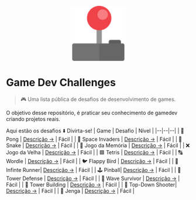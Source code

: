 <p align="center"><img src="https://raw.githubusercontent.com/magegamedev/gamedev-challenges/main/controller.png" alt="Game Dev Challenges" width="150"></p>

# Game Dev Challenges
  
> 🎮 Uma lista pública de desafios de desenvolvimento de games.

O objetivo desse repositório, é praticar seu conhecimento de gamedev criando projetos reais.

Aqui estão os desafios ⬇️ Divirta-se!
| Game | Desafio | Nível |
|--|--|--|
| 🏓 Pong | [Descrição →](https://github.com/magegamedev/gamedev-challenges/blob/main/desafios/pong.md) | Fácil |
| 👾 Space Invaders | [Descrição →]() | Fácil |
| 🐍 Snake | [Descrição →]() | Fácil |
| 🧠 Jogo da Memória | [Descrição →]() | Fácil |
| ❌ Jogo da Velha | [Descrição →]() | Fácil |
| 🟩 Tetris | [Descrição →]() | Fácil |
| 🔠 Wordle | [Descrição →]() | Fácil |
| 🐦 Flappy Bird | [Descrição →]() | Fácil |
| 👟 Infinte Runner| [Descrição →]() | Fácil |
| 🕹️ Pinball| [Descrição →]() | Fácil |
| 🏰 Tower Defense | [Descrição →]() | Fácil |
| 👹 Wave Survivor | [Descrição →]() | Fácil |
| 🗼 Tower Building | [Descrição →]() | Fácil |
| 🔫 Top-Down Shooter| [Descrição →]() | Fácil |
| 🧱 Jenga | [Descrição →]() | Fácil |
